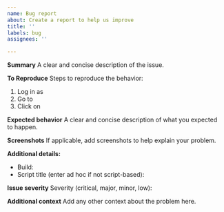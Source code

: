 ```yaml
---
name: Bug report
about: Create a report to help us improve
title: ''
labels: bug
assignees: ''

---
```


**Summary**
A clear and concise description of the issue.

**To Reproduce**
Steps to reproduce the behavior:
1. Log in as 
2. Go to 
3. Click on 

**Expected behavior**
A clear and concise description of what you expected to happen.

**Screenshots**
If applicable, add screenshots to help explain your problem.

**Additional details:**
 - Build:
 - Script title (enter ad hoc if not script-based):

**Issue severity**
Severity (critical, major, minor, low):

**Additional context**
Add any other context about the problem here.
